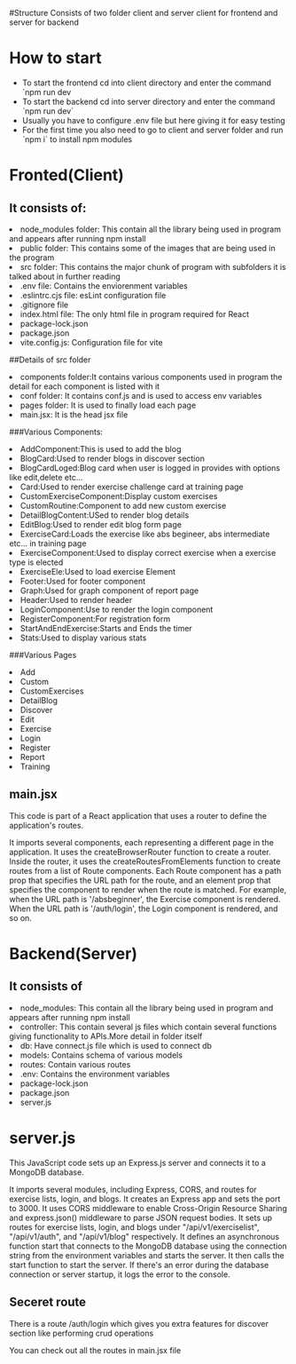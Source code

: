 #Structure
Consists of two folder client and server client for frontend and server for backend

<h1>How to start</h1>
<ul>
<li>To start the frontend cd into client directory and enter the command `npm run dev</li>
<li>To start the backend  cd into server directory and enter the command `npm run dev`</li>
<li>Usually you have to configure .env file but here giving it for easy testing</li>
<li>For the first time you also need to go to client and server folder and run `npm i` to install npm modules </li>

</ul>

<h1>Fronted(Client)</h1>

## It consists of:

<li>node_modules folder: This contain all the library being used in program and appears after running npm install</li>
<li>public folder: This contains some of the images that are being used in the program</li>
<li>src folder: This contains the major chunk of program with subfolders it is talked about in further reading</li>
<li>.env file: Contains the enviorenment variables</li>
<li>.eslintrc.cjs file: esLint configuration file</li>
<li>.gitignore file</li>
<li>index.html file: The only html file in program required for React</li>
<li>package-lock.json</li>
<li>package.json</li>
<li>vite.config.js: Configuration file for vite</li>

##Details of src folder

<li>components folder:It contains various components used in program the detail for each component is listed with it</li>
<li>conf folder: It contains conf.js and is used to access env variables</li>
<li>pages folder: It is used to finally load each page </li>
<li>main.jsx: It is the head jsx file </li>

###Various Components:

<li>AddComponent:This is used to add the blog</li>
<li>BlogCard:Used to render blogs in discover section</li>
<li>BlogCardLoged:Blog card when user is logged in provides with options like edit,delete etc...</li>
<li>Card:Used to render exercise challenge card at training page</li>
<li>CustomExerciseComponent:Display custom exercises</li>
<li>CustomRoutine:Component to add new custom exercise</li>
<li>DetailBlogContent:USed to render blog details</li>
<li>EditBlog:Used to render edit blog form page</li>
<li>ExerciseCard:Loads the exercise like abs begineer, abs intermediate etc... in training page</li>
<li>ExerciseComponent:Used to display correct exercise when a exercise type is elected</li>
<li>ExerciseEle:Used to load exercise Element</li>
<li>Footer:Used for footer component</li>
<li>Graph:Used for graph component of report page</li>
<li>Header:Used to render header</li>
<li>LoginComponent:Use to render the login component</li>
<li>RegisterComponent:For registration form</li>
<li>StartAndEndExercise:Starts and Ends the timer</li>
<li>Stats:Used to display various stats</li>

###Various Pages

<li>Add</li>
<li>Custom</li>
<li>CustomExercises</li>
<li>DetailBlog</li>
<li>Discover</li>
<li>Edit</li>
<li>Exercise</li>
<li>Login</li>
<li>Register</li>
<li>Report</li>
<li>Training</li>

## main.jsx

This code is part of a React application that uses a router to define the application's routes.

It imports several components, each representing a different page in the application.
It uses the createBrowserRouter function to create a router.
Inside the router, it uses the createRoutesFromElements function to create routes from a list of Route components.
Each Route component has a path prop that specifies the URL path for the route, and an element prop that specifies the component to render when the route is matched.
For example, when the URL path is '/absbeginner', the Exercise component is rendered. When the URL path is '/auth/login', the Login component is rendered, and so on.

# Backend(Server)

## It consists of

<li>node_modules: This contain all the library being used in program and appears after running npm install</li>
<li>controller: This contain several js files which contain several functions giving functionality to APIs.More detail in folder itself</li>
<li>db: Have connect.js file which is used to connect db</li>
<li>models: Contains schema of various models</li>
<li>routes: Contain various routes</li>
<li>.env: Contains the environment variables</li>
<li>package-lock.json</li>
<li>package.json</li>
<li>server.js</li>

# server.js

This JavaScript code sets up an Express.js server and connects it to a MongoDB database.

It imports several modules, including Express, CORS, and routes for exercise lists, login, and blogs.
It creates an Express app and sets the port to 3000.
It uses CORS middleware to enable Cross-Origin Resource Sharing and express.json() middleware to parse JSON request bodies.
It sets up routes for exercise lists, login, and blogs under "/api/v1/exerciselist", "/api/v1/auth", and "/api/v1/blog" respectively.
It defines an asynchronous function start that connects to the MongoDB database using the connection string from the environment variables and starts the server.
It then calls the start function to start the server. If there's an error during the database connection or server startup, it logs the error to the console.

## Seceret route

There is a route /auth/login which gives you extra features for discover section like performing crud operations

You can check out all the routes in main.jsx file 
